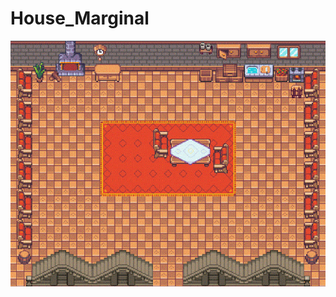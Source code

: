 # House_Marginal

<img src="https://github.com/RomainMagana/House_Marginal/blob/main/V5_Urban%20Marginal/media/fonds/fondarene.gif?raw=true">
